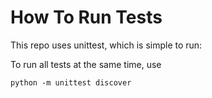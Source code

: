 # How To Run Tests

This repo uses unittest, which is simple to run:

To run all tests at the same time, use

```python -m unittest discover```
